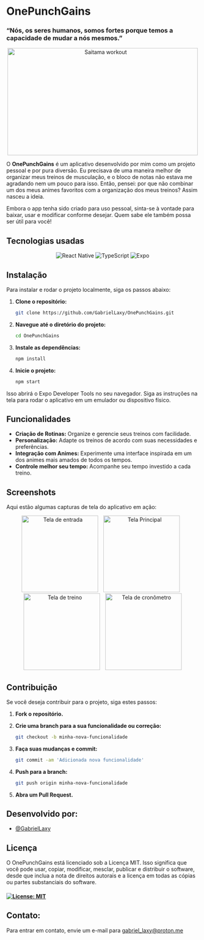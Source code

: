 # OnePunchGains

### “Nós, os seres humanos, somos fortes porque temos a capacidade de mudar a nós mesmos.”

<div align="center">
  <img height="280px" width="498px" src="https://media1.tenor.com/m/6yRdQBK6KDYAAAAC/saitama-one-punch-man.gif" alt="Saitama workout"/>
</div>

O **OnePunchGains** é um aplicativo desenvolvido por mim como um projeto pessoal e por pura diversão. Eu precisava de uma maneira melhor de organizar meus treinos de musculação, e o bloco de notas não estava me agradando nem um pouco para isso. Então, pensei: por que não combinar um dos meus animes favoritos com a organização dos meus treinos? Assim nasceu a ideia.

Embora o app tenha sido criado para uso pessoal, sinta-se à vontade para baixar, usar e modificar conforme desejar. Quem sabe ele também possa ser útil para você!

## Tecnologias usadas
<p align="center">
  <img src="https://img.shields.io/badge/React_Native-20232A?style=for-the-badge&logo=react&logoColor=61DAFB" alt="React Native"/>
  <img src="https://img.shields.io/badge/TypeScript-007ACC?style=for-the-badge&logo=typescript&logoColor=white" alt="TypeScript"/>
  <img src="https://img.shields.io/badge/Expo-000020?style=for-the-badge&logo=expo&logoColor=white" alt="Expo"/>
</p>

## **Instalação**

Para instalar e rodar o projeto localmente, siga os passos abaixo:

1. **Clone o repositório:**

   ```bash
   git clone https://github.com/GabrielLaxy/OnePunchGains.git

2. **Navegue até o diretório do projeto:**

   ```bash
   cd OnePunchGains

3. **Instale as dependências:**
   
   ```bash
   npm install

4. **Inicie o projeto:**
   
   ```bash
   npm start

Isso abrirá o Expo Developer Tools no seu navegador. Siga as instruções na tela para rodar o aplicativo em um emulador ou dispositivo físico.

## Funcionalidades

- **Criação de Rotinas:** Organize e gerencie seus treinos com facilidade.
- **Personalização:** Adapte os treinos de acordo com suas necessidades e preferências.
- **Integração com Animes:** Experimente uma interface inspirada em um dos animes mais amados de todos os tempos.
- **Controle melhor seu tempo:** Acompanhe seu tempo investido a cada treino.

## Screenshots

Aqui estão algumas capturas de tela do aplicativo em ação:

<div align="center">
  <img width="200px" src="https://i.imgur.com/esCHS6V.png" alt="Tela de entrada" style="display: inline-block; margin-right: 10px;"/>
  <img width="200px" src="https://i.imgur.com/u6x1ie1.png" alt="Tela Principal" style="display: inline-block; margin-right: 10px;"/>
  <img width="200px" src="https://i.imgur.com/9SqC6vd.png" alt="Tela de treino" style="display: inline-block; margin-right: 10px;"/>
  <img width="200px" src="https://i.imgur.com/8RTULMI.png" alt="Tela de cronômetro" style="display: inline-block;"/>
</div>


## Contribuição

Se você deseja contribuir para o projeto, siga estes passos:

1. **Fork o repositório.**
2. **Crie uma branch para a sua funcionalidade ou correção:**

   ```bash
   git checkout -b minha-nova-funcionalidade
   
3. **Faça suas mudanças e commit:**
   
   ```bash
   git commit -am 'Adicionada nova funcionalidade'

4. **Push para a branch:**
   
   ```bash
   git push origin minha-nova-funcionalidade

5. **Abra um Pull Request.**

## **Desenvolvido por:**
- [@GabrielLaxy](https://github.com/GabrielLaxy)



## Licença

O OnePunchGains está licenciado sob a Licença MIT. Isso significa que você pode usar, copiar, modificar, mesclar, publicar e distribuir o software, desde que inclua a nota de direitos autorais e a licença em todas as cópias ou partes substanciais do software.
#### [![License: MIT](https://img.shields.io/badge/License-MIT-yellow.svg)](https://opensource.org/licenses/MIT)

## **Contato:**

Para entrar em contato, envie um e-mail para <a href="mailto:gabriel_laxy@proton.me">gabriel_laxy@proton.me</a>


  
